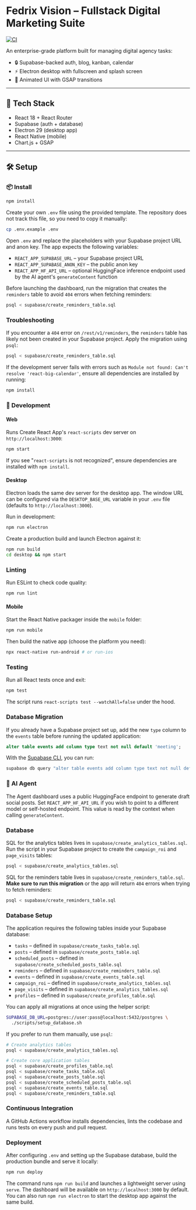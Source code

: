 # Fedrix Vision – Fullstack Digital Marketing Suite
[![CI](https://github.com/your-org/fedrix-vision/actions/workflows/ci.yml/badge.svg)](https://github.com/your-org/fedrix-vision/actions/workflows/ci.yml)

An enterprise-grade platform built for managing digital agency tasks:
- 🔒 Supabase-backed auth, blog, kanban, calendar
- ⚡ Electron desktop with fullscreen and splash screen
- 🌌 Animated UI with GSAP transitions

---

## 🚀 Tech Stack

- React 18 + React Router
- Supabase (auth + database)
- Electron 29 (desktop app)
- React Native (mobile)
- Chart.js + GSAP

---

## 🛠 Setup

### 📦 Install
```bash
npm install
```

Create your own `.env` file using the provided template. The repository does not
track this file, so you need to copy it manually:
```bash
cp .env.example .env
```
Open `.env` and replace the placeholders with your Supabase project URL and anon
key. The app expects the following variables:
- `REACT_APP_SUPABASE_URL` – your Supabase project URL
- `REACT_APP_SUPABASE_ANON_KEY` – the public anon key
- `REACT_APP_HF_API_URL` – optional HuggingFace inference endpoint used by the AI agent's `generateContent` function

Before launching the dashboard, run the migration that creates the `reminders` table to avoid `404` errors when fetching reminders:

```bash
psql < supabase/create_reminders_table.sql
```

### Troubleshooting

If you encounter a `404` error on `/rest/v1/reminders`, the `reminders` table
has likely not been created in your Supabase project. Apply the migration using
`psql`:

```bash
psql < supabase/create_reminders_table.sql
```

If the development server fails with errors such as `Module not found: Can't resolve 'react-big-calendar'`, ensure all dependencies are installed by running:

```bash
npm install
```


### 🚀 Development

#### Web
Runs Create React App's `react-scripts` dev server on `http://localhost:3000`:
```bash
npm start
```
If you see "`react-scripts` is not recognized", ensure dependencies are installed with `npm install`.

#### Desktop
Electron loads the same dev server for the desktop app. The window URL can be
configured via the `DESKTOP_BASE_URL` variable in your `.env` file (defaults to
`http://localhost:3000`).

Run in development:
```bash
npm run electron
```

Create a production build and launch Electron against it:
```bash
npm run build
cd desktop && npm start
```


### Linting
Run ESLint to check code quality:

```bash
npm run lint
```


#### Mobile
Start the React Native packager inside the `mobile` folder:
```bash
npm run mobile
```
Then build the native app (choose the platform you need):
```bash
npx react-native run-android # or run-ios
```

### Testing
Run all React tests once and exit:

```bash
npm test
```
The script runs `react-scripts test --watchAll=false` under the hood.

### Database Migration
If you already have a Supabase project set up, add the new `type` column to the
`events` table before running the updated application:

```sql
alter table events add column type text not null default 'meeting';
```

With the [Supabase CLI](https://supabase.com/docs/guides/cli), you can run:

```bash
supabase db query "alter table events add column type text not null default 'meeting';"
```

### 🤖 AI Agent
The Agent dashboard uses a public HuggingFace endpoint to generate draft social posts.
Set `REACT_APP_HF_API_URL` if you wish to point to a different model or self-hosted endpoint. This value is read by the context when calling `generateContent`.

### Database
SQL for the analytics tables lives in `supabase/create_analytics_tables.sql`. Run the script in your Supabase project to create the `campaign_roi` and `page_visits` tables:

```bash
psql < supabase/create_analytics_tables.sql
```

SQL for the reminders table lives in `supabase/create_reminders_table.sql`. **Make sure to run this migration** or the app will return `404` errors when trying to fetch reminders:

```bash
psql < supabase/create_reminders_table.sql
```


### Database Setup
The application requires the following tables inside your Supabase database:

- `tasks` – defined in `supabase/create_tasks_table.sql`
- `posts` – defined in `supabase/create_posts_table.sql`
- `scheduled_posts` – defined in `supabase/create_scheduled_posts_table.sql`
- `reminders` – defined in `supabase/create_reminders_table.sql`
- `events` – defined in `supabase/create_events_table.sql`
- `campaign_roi` – defined in `supabase/create_analytics_tables.sql`
- `page_visits` – defined in `supabase/create_analytics_tables.sql`
- `profiles` – defined in `supabase/create_profiles_table.sql`

You can apply all migrations at once using the helper script:

```bash
SUPABASE_DB_URL=postgres://user:pass@localhost:5432/postgres \
  ./scripts/setup_database.sh
```

If you prefer to run them manually, use `psql`:

```bash
# Create analytics tables
psql < supabase/create_analytics_tables.sql

# Create core application tables
psql < supabase/create_profiles_table.sql
psql < supabase/create_tasks_table.sql
psql < supabase/create_posts_table.sql
psql < supabase/create_scheduled_posts_table.sql
psql < supabase/create_events_table.sql
psql < supabase/create_reminders_table.sql
```



### Continuous Integration

A GitHub Actions workflow installs dependencies, lints the codebase and runs tests on every push and pull request.

### Deployment

After configuring `.env` and setting up the Supabase database, build the production bundle and serve it locally:

```bash
npm run deploy
```

The command runs `npm run build` and launches a lightweight server using `serve`. The dashboard will be available on `http://localhost:3000` by default. You can also run `npm run electron` to start the desktop app against the same build.

